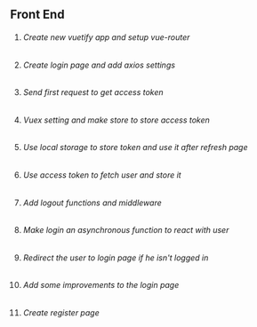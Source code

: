 
## Front End

1. ###### Create new vuetify app and setup vue-router
2. ###### Create login page and add axios settings
3. ###### Send first request to get access token
4. ###### Vuex setting and make store to store access token
5. ###### Use local storage to store token and use it after refresh page
6. ###### Use access token to fetch user and store it
7. ###### Add logout functions and middleware
8. ###### Make login an asynchronous function to react with user
9. ###### Redirect the user to login page if he isn't logged in
10. ###### Add some improvements to the login page
11. ###### Create register page